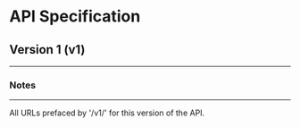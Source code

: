 # API Specification
## Version 1 (v1)
--------------------
### Notes
--------------------
All URLs prefaced by '/v1/' for this version of the API.
